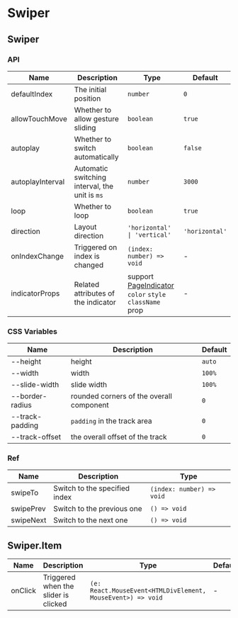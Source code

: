 # Swiper

<code src="./demos/demo1.tsx"></code>
<code src="./demos/demo2.tsx"></code>
<code src="./demos/demo3.tsx"></code>

## Swiper

### API

| Name             | Description                                    | Type                                                                       | Default        |
| ---------------- | ---------------------------------------------- | -------------------------------------------------------------------------- | -------------- |
| defaultIndex     | The initial position                           | `number`                                                                   | `0`            |
| allowTouchMove   | Whether to allow gesture sliding               | `boolean`                                                                  | `true`         |
| autoplay         | Whether to switch automatically                | `boolean`                                                                  | `false`        |
| autoplayInterval | Automatic switching interval, the unit is `ms` | `number`                                                                   | `3000`         |
| loop             | Whether to loop                                | `boolean`                                                                  | `true`         |
| direction        | Layout direction                               | `'horizontal' \| 'vertical'`                                               | `'horizontal'` |
| onIndexChange    | Triggered on index is changed                  | `(index: number) => void`                                                  | -              |
| indicatorProps   | Related attributes of the indicator            | support [PageIndicator](./page-indicator) `color` `style` `className` prop | -              |

### CSS Variables

| Name            | Description                              | Default |
| --------------- | ---------------------------------------- | ------- |
| --height        | height                                   | `auto`  |
| --width         | width                                    | `100%`  |
| --slide-width   | slide width                              | `100%`  |
| --border-radius | rounded corners of the overall component | `0`     |
| --track-padding | `padding` in the track area              | `0`     |
| --track-offset  | the overall offset of the track          | `0`     |

### Ref

| Name      | Description                   | Type                      |
| --------- | ----------------------------- | ------------------------- |
| swipeTo   | Switch to the specified index | `(index: number) => void` |
| swipePrev | Switch to the previous one    | `() => void`              |
| swipeNext | Switch to the next one        | `() => void`              |

## Swiper.Item

| Name    | Description                          | Type                                                        | Default |
| ------- | ------------------------------------ | ----------------------------------------------------------- | ------- |
| onClick | Triggered when the slider is clicked | `(e: React.MouseEvent<HTMLDivElement, MouseEvent>) => void` | -       |
